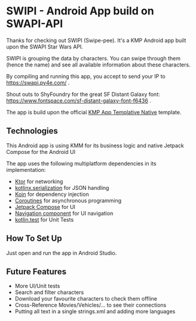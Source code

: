 # SWIPI - Android App build on SWAPI-API

Thanks for checking out SWIPI (Swipe-pee). It's a KMP Android app built upon the SWAPI Star Wars API.

SWIPI is grouping the data by characters. You can swipe through them (hence the name) and see all available information about these characters.

By compiling and running this app, you accept to send your IP to https://swapi.py4e.com/ .

Shout outs to ShyFoundry for the great SF Distant Galaxy font: https://www.fontspace.com/sf-distant-galaxy-font-f6436 .

The app is build upon the official [KMP App Templative Native](https://github.com/Kotlin/KMP-App-Template-Native) template.


## Technologies

This Android app is using KMM for its business logic and native Jetpack Compose for the Android UI

The app uses the following multiplatform dependencies in its implementation:

- [Ktor](https://ktor.io/) for networking
- [kotlinx.serialization](https://github.com/Kotlin/kotlinx.serialization) for JSON handling
- [Koin](https://github.com/InsertKoinIO/koin) for dependency injection
- [Coroutines](https://github.com/Kotlin/kotlinx.coroutines) for asynchronous programming
- [Jetpack Compose](https://developer.android.com/jetpack/compose) for UI
- [Navigation component](https://developer.android.com/jetpack/compose/navigation) for UI navigation
- [kotlin.test](https://kotlinlang.org/api/core/kotlin-test/) for Unit Tests

## How To Set Up

Just open and run the app in Android Studio.

## Future Features

* More UI/Unit tests
* Search and filter characters
* Download your favourite characters to check them offline
* Cross-Reference Movies/Vehicles/... to see their connections
* Putting all text in a single strings.xml and adding more languages
